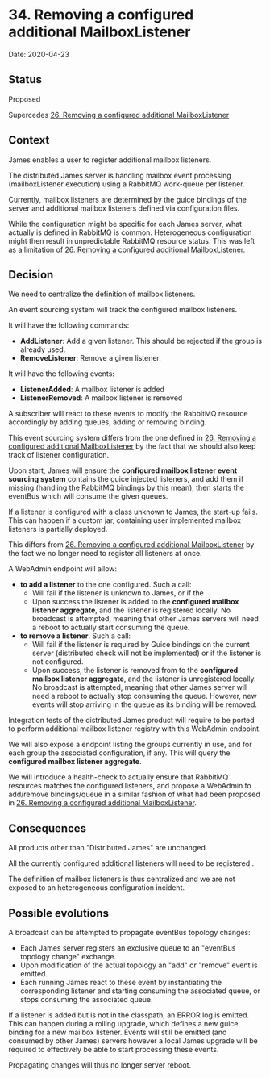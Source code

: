 # 34. Removing a configured additional MailboxListener

Date: 2020-04-23

## Status

Proposed

Supercedes [26. Removing a configured additional MailboxListener](0026-removing-configured-additional-mailboxListeners.md)

## Context

James enables a user to register additional mailbox listeners.

The distributed James server is handling mailbox event processing (mailboxListener execution) using a RabbitMQ work-queue
per listener.

Currently, mailbox listeners are determined by the guice bindings of the server and additional mailbox listeners defined
via configuration files.

While the configuration might be specific for each James server, what actually is defined in RabbitMQ is common. 
Heterogeneous configuration might then result in unpredictable RabbitMQ resource status. This was left as a limitation
of [26. Removing a configured additional MailboxListener](0026-removing-configured-additional-mailboxListeners.md).

## Decision

We need to centralize the definition of mailbox listeners.

An event sourcing system will track the configured mailbox listeners.

It will have the following commands:

 - **AddListener**: Add a given listener. This should be rejected if the group is already used.
 - **RemoveListener**: Remove a given listener.

It will have the following events:

 - **ListenerAdded**: A mailbox listener is added
 - **ListenerRemoved**: A mailbox listener is removed

A subscriber will react to these events to modify the RabbitMQ resource accordingly by adding queues, adding or removing
binding.

This event sourcing system differs from the one defined in
[26. Removing a configured additional MailboxListener](0026-removing-configured-additional-mailboxListeners.md) by the
fact that we should also keep track of listener configuration.

Upon start, James will ensure the **configured mailbox listener event sourcing system** contains the guice injected 
listeners, and add them if missing (handling the RabbitMQ bindings by this mean), then starts the eventBus which will
consume the given queues.

If a listener is configured with a class unknown to James, the start-up fails. This can happen if a custom jar, containing
user implemented mailbox listeners is partially deployed.

This differs from [26. Removing a configured additional MailboxListener](0026-removing-configured-additional-mailboxListeners.md)
by the fact we no longer need to register all listeners at once.

A WebAdmin endpoint will allow:

 - **to add a listener** to the one configured. Such a call:
    - Will fail if the listener is unknown to James, or if the 
    - Upon success the listener is added to the **configured mailbox listener aggregate**, and the listener is 
    registered locally. No broadcast is attempted, meaning that other James servers will need a reboot to actually start 
    consuming the queue.
 - **to remove a listener**. Such a call:
    - Will fail if the listener is required by Guice bindings on the current server (distributed check will not be 
    implemented) or if the listener is not configured.
    - Upon success, the listener is removed from to the **configured mailbox listener aggregate**, and the listener is 
    unregistered locally. No broadcast is attempted, meaning that other James server will need a reboot to actually stop 
    consuming the queue. However, new events will stop arriving in the queue as its binding will be removed.

Integration tests of the distributed James product will require to be ported to perform additional mailbox listener
registry with this WebAdmin endpoint.

We will also expose a endpoint listing the groups currently in use, and for each group the associated configuration, if 
any. This will query the **configured mailbox listener aggregate**.

We will introduce a health-check to actually ensure that RabbitMQ resources matches the configured listeners, and propose
a WebAdmin to add/remove bindings/queue in a similar fashion of what had been proposed in 
[26. Removing a configured additional MailboxListener](0026-removing-configured-additional-mailboxListeners.md).

## Consequences

All products other than "Distributed James" are unchanged.

All the currently configured additional listeners will need to be registered .

The definition of mailbox listeners is thus centralized and we are not exposed to an heterogeneous configuration 
incident.

## Possible evolutions

A broadcast can be attempted to propagate eventBus topology changes:

 - Each James server registers an exclusive queue to an "eventBus topology change" exchange.
 - Upon modification of the actual topology an "add" or "remove" event is emitted.
 - Each running James react to these event by instantiating the corresponding listener and starting consuming the 
 associated queue, or stops consuming the associated queue.
 
If a listener is added but is not in the classpath, an ERROR log is emitted. This can happen during a rolling upgrade,
which defines a new guice binding for a new mailbox listener. Events will still be emitted (and consumed by other James)
servers however a local James upgrade will be required to effectively be able to start processing these events. 

Propagating changes will thus no longer server reboot.
